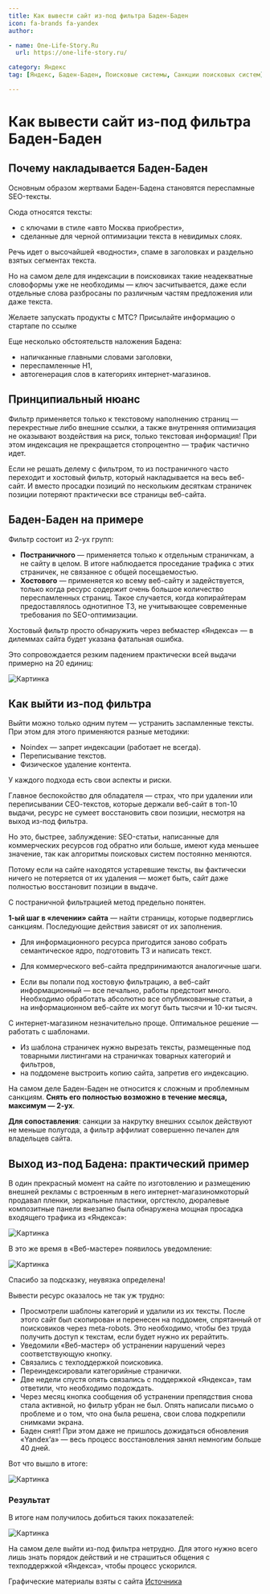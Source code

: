 ```yaml
---
title: Как вывести сайт из-под фильтра Баден-Баден
icon: fa-brands fa-yandex
author:

- name: One-Life-Story.Ru
  url: https://one-life-story.ru/

category: Яндекс
tag: [Яндекс, Баден-Баден, Поисковые системы, Санкции поисковых систем]

---
```


# Как вывести сайт из-под фильтра Баден-Баден

## Почему накладывается Баден-Баден

Основным образом жертвами Баден-Бадена становятся переспамные SEO-тексты.

Сюда относятся тексты:

* с ключами в стиле «авто Москва приобрести»,
* сделанные для черной оптимизации текста в невидимых слоях.

Речь идет о высочайшей «водности», спаме в заголовках и раздельно взятых сегментах текста.

Но на самом деле для индексации в поисковиках такие неадекватные словоформы уже не необходимы — ключ засчитывается, даже если отдельные слова разбросаны по различным частям предложения или даже текста.

Желаете запускать продукты с МТС? Присылайте информацию о стартапе по ссылке

Еще несколько обстоятельств наложения Бадена:

* напичканные главными словами заголовки,
* переспамленные H1,
* автогенерация слов в категориях интернет-магазинов.


## Принципиальный нюанс

Фильтр применяется только к текстовому наполнению страниц — перекрестные либо внешние ссылки, а также внутренняя оптимизация не оказывают воздействия на риск, только текстовая информация! При этом индексация не прекращается стопроцентно — трафик частично идет.

Если не решать делему с фильтром, то из постраничного часто переходит и хостовый фильтр, который накладывается на весь веб-сайт. И вместо просадки позиций по нескольким десяткам страничек позиции потеряют практически все страницы веб-сайта.

## Баден-Баден на примере

Фильтр состоит из 2-ух групп:

* **Постраничного** — применяется только к отдельным страничкам, а не сайту в целом. В итоге наблюдается проседание трафика с этих страничек, не связанное с общей посещаемостью.
* **Хостового** — применяется ко всему веб-сайту и задействуется, только когда ресурс содержит очень большое количество переспамленных страниц. Такое случается, когда копирайтерам предоставлялось однотипное ТЗ, не учитывающее современные требования по SEO-оптимизации.

Хостовый фильтр просто обнаружить через вебмастер «Яндекса» — в дилеммах сайта будет указана фатальная ошибка.

Это сопровождается резким падением практически всей выдачи примерно на 20 единиц:

![Картинка](./baden_from_filter-1.png)

## Как выйти из-под фильтра

Выйти можно только одним путем — устранить заспамленные тексты. При этом для этого применяются разные методики:

* Noindex — запрет индексации (работает не всегда).
* Переписывание текстов.
* Физическое удаление контента.

У каждого подхода есть свои аспекты и риски.

Главное беспокойство для обладателя — страх, что при удалении или переписывании СЕО-текстов, которые держали веб-сайт в топ-10 выдачи, ресурс не сумеет восстановить свои позиции, несмотря на выход из-под фильтра.

Но это, быстрее, заблуждение: SEO-статьи, написанные для коммерческих ресурсов год обратно или больше, имеют куда меньшее значение, так как алгоритмы поисковых систем постоянно меняются.

Потому если на сайте находятся устаревшие тексты, вы фактически ничего не потеряется от их удаления — может быть, сайт даже полностью восстановит позиции в выдаче.

С постраничной фильтрацией метод предельно понятен.

**1-ый шаг в «лечении» сайта** — найти страницы, которые подверглись санкциям. Последующие действия зависят от их заполнения.

* Для информационного ресурса пригодится заново собрать семантическое ядро, подготовить ТЗ и написать текст.
* Для коммерческого веб-сайта предпринимаются аналогичные шаги.

* Если вы попали под хостовую фильтрацию, а веб-сайт информационный — все печально, работы предстоит много. Необходимо обработать абсолютно все опубликованные статьи, а на информационном веб-сайте их могут быть тысячи и 10-ки тысяч.

С интернет-магазином незначительно проще. Оптимальное решение — работать с шаблонами.

* Из шаблона страничек нужно вырезать тексты, размещенные под товарными листингами на страничках товарных категорий и фильтров,
* на поддомене выстроить копию сайта, запретив его индексацию.

На самом деле Баден-Баден не относится к сложным и проблемным санкциям. **Снять его полностью возможно в течение месяца, максимум — 2-ух**.

**Для сопоставления**: санкции за накрутку внешних ссылок действуют не меньше полугода, а фильтр аффилиат совершенно печален для владельцев сайта.

## Выход из-под Бадена: практический пример

В один прекрасный момент на сайте по изготовлению и размещению внешней рекламы с встроенным в него интернет-магазиномкоторый продавал пленки, зеркальные пластики, оргстекло, дюралевые композитные панели внезапно была обнаружена мощная просадка входящего трафика из «Яндекса»:

![Картинка](./baden_from_filter-2.png)

В это же время в «Веб-мастере» появилось уведомление:

![Картинка](./baden_from_filter-3.png)

Спасибо за подсказку, неувязка определена!

Вывести ресурс оказалось не так уж трудно:

* Просмотрели шаблоны категорий и удалили из их тексты. После этого сайт был скопирован и перенесен на поддомен, спрятанный от поисковиков через meta-robots. Это необходимо, чтобы без труда получить доступ к текстам, если будет нужно их рерайтить.
* Уведомили «Веб-мастер» об устранении нарушений через соответствующую кнопку.
* Связались с техподдержкой поисковика.
* Переиндексировали категорийные странички.
* Две недели спустя опять связались с поддержкой «Яндекса», там ответили, что необходимо подождать.
* Через месяц кнопка сообщения об устранении препядствия снова стала активной, но фильтр убран не был. Опять написали письмо о проблеме и о том, что она была решена, свои слова подкрепили снимками экрана.
* Баден снят! При этом даже не пришлось дожидаться обновления «Yandex’а» — весь процесс восстановления занял немногим больше 40 дней.

Вот что вышло в итоге:

![Картинка](./baden_from_filter-4.png)

### Результат

В итоге нам получилось добиться таких показателей:

![Картинка](./baden_from_filter-5.png)

На самом деле выйти из-под фильтра нетрудно. Для этого нужно всего лишь знать порядок действий и не страшиться общения с техподдержкой «Яндекса», чтобы процесс ускорился.


Графические материалы взяты с сайта [Источника](https://one-life-story.ru/kak-vyvesti-sait-iz-pod-filtra-baden-baden-instrykciia/)
